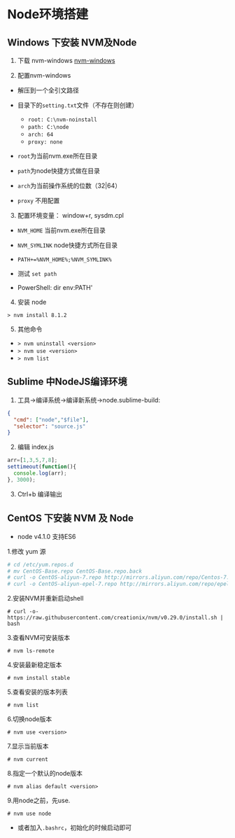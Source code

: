 # Node环境搭建

## Windows 下安装 NVM及Node

1. 下载 nvm-windows
[nvm-windows](https://github.com/coreybutler/nvm-windows/releases)

2. 配置nvm-windows

- 解压到一个全引文路径
- 目录下的`setting.txt`文件（不存在则创建）
  - `root: C:\nvm-noinstall`
  - `path: C:\node`
  - `arch: 64`
  - `proxy: none`

- `root`为当前nvm.exe所在目录
- `path`为node快捷方式做在目录
- `arch`为当前操作系统的位数（32|64）
- `proxy` 不用配置

3. 配置环境变量： window+r, sysdm.cpl

- `NVM_HOME` 当前nvm.exe所在目录
- `NVM_SYMLINK` node快捷方式所在目录
- `PATH+=%NVM_HOME%;%NVM_SYMLINK%`
- 测试 `set path`

- PowerShell: dir env:PATH'

4. 安装 node

`> nvm install 8.1.2`

5. 其他命令

- `> nvm uninstall <version>`
- `> nvm use <version>`
- `> nvm list`

## Sublime 中NodeJS编译环境

1. 工具->编译系统->编译新系统->node.sublime-build:

```json
{
  "cmd": ["node","$file"],
  "selector": "source.js"
}
```

2. 编辑 index.js

```js
arr=[1,3,5,7,8];
settimeout(function(){
  console.log(arr);
}, 3000);
```

3. Ctrl+b 编译输出

## CentOS 下安装 NVM 及 Node

- node v4.1.0 支持ES6

1.修改 yum 源

```sh
# cd /etc/yum.repos.d
# mv CentOS-Base.repo CentOS-Base.repo.back
# curl -o CentOS-aliyun-7.repo http://mirrors.aliyun.com/repo/Centos-7.repo
# curl -o CentOS-aliyun-epel-7.repo http://mirrors.aliyun.com/repo/epel-7.repo
```

2.安装NVM并重新启动shell

`# curl -o- https://raw.githubusercontent.com/creationix/nvm/v0.29.0/install.sh | bash`

3.查看NVM可安装版本

`# nvm ls-remote`

4.安装最新稳定版本

`# nvm install stable`

5.查看安装的版本列表

`# nvm list`

6.切换node版本

`# nvm use <version>`

7.显示当前版本

`# nvm current`

8.指定一个默认的node版本

`# nvm alias default <version>`

9.用node之前，先use.

`# nvm use node`

- 或者加入`.bashrc`，初始化的时候启动即可